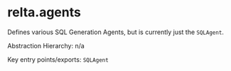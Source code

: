 # relta.agents

Defines various SQL Generation Agents, but is currently just the `SQLAgent`.

Abstraction Hierarchy: n/a

Key entry points/exports: `SQLAgent`
